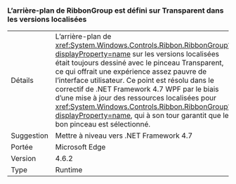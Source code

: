 ### <a name="ribbongroup-background-is-set-to-transparent-in-localized-builds"></a>L’arrière-plan de RibbonGroup est défini sur Transparent dans les versions localisées

|   |   |
|---|---|
|Détails|L’arrière-plan de <xref:System.Windows.Controls.Ribbon.RibbonGroup?displayProperty=name> sur les versions localisées était toujours dessiné avec le pinceau Transparent, ce qui offrait une expérience assez pauvre de l’interface utilisateur. Ce point est résolu dans le correctif de .NET Framework 4.7 WPF par le biais d’une mise à jour des ressources localisées pour <xref:System.Windows.Controls.Ribbon.RibbonGroup?displayProperty=name>, qui à son tour garantit que le bon pinceau est sélectionné.|
|Suggestion|Mettre à niveau vers .NET Framework 4.7|
|Portée|Microsoft Edge|
|Version|4.6.2|
|Type|Runtime|

